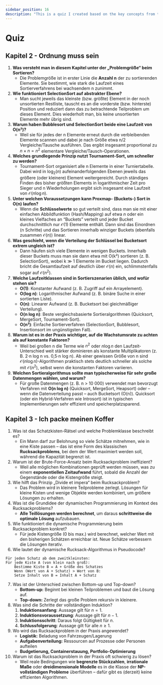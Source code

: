 ```yaml
---
sidebar_position: 16 
description: "This is a quiz I created based on the key concepts from the book."
---
```


# Quiz

## Kapitel 2 - Ordnung muss sein

1. **Was versteht man in diesem Kapitel unter der „Problemgröße“ beim Sortieren?**
   - Die Problemgröße ist in erster Linie die **Anzahl n** der zu sortierenden Elemente.
   Sie bestimmt, wie stark die Laufzeit eines Sortierverfahrens bei wachsendem n zunimmt.
1. **Wie funktioniert SelectionSort auf abstrakter Ebene?**
   - Man sucht jeweils das kleinste (bzw. größte) Element in der noch unsortierten Restliste, tauscht es an die vorderste (bzw. hinterste) Position und reduziert dann das zu betrachtende Teilproblem um dieses Element.
   Dies wiederholt man, bis keine unsortierten Elemente mehr übrig sind.
1. **Warum haben Bubblesort und SelectionSort beide eine Laufzeit von O(n²)?**
   - Weil sie für jedes der n Elemente erneut durch die verbleibenden Elemente scannen und dabei je nach Größe etwa n/2 Vergleiche/Tausche ausführen.
   Das ergibt insgesamt proportional zu $n \times n = n^2$ elementare Vergleiche/Tausch-Operationen.
1. **Welches grundlegende Prinzip nutzt Tournament-Sort, um schneller zu werden?**
   - Tournament-Sort organisiert alle n Elemente in einer Turniertabelle.
   Dabei wird in $\log_2(n)$ aufeinanderfolgenden Ebenen jeweils das größere (oder kleinere) Element weitergereicht.
   Durch ständiges Finden des bisher größten Elements in logarithmischer Zeit pro Sieger und n Wiederholungen ergibt sich insgesamt eine Laufzeit von $\mathcal{O}(n\log n)$.
1. **Unter welchen Voraussetzungen kann Proxmap- (Buckets-) Sort in O(n) laufen?**
   - Wenn die **Schlüsselwerte** so gut verteilt sind, dass man sie mit einer einfachen Abbildfunktion (Hash/Mapping) auf etwa $n$ oder ein kleines Vielfaches an “Buckets” verteilt und jeder Bucket durchschnittlich nur $\mathcal{O}(1)$ Elemente enthält.
   Dann sind das Einordnen (n Schritte) und das Sortieren innerhalb winziger Buckets (ebenfalls zusammen $\mathcal{O}(n)$) linear.
1. **Was geschieht, wenn die Verteilung der Schlüssel bei Bucketsort extrem ungleich ist?**
   - Dann häufen sich viele Elemente in wenigen Buckets.
   Innerhalb dieser Buckets muss man sie dann etwa mit O(k²) sortieren (z. B. SelectionSort), wobei k ≫ 1 Elemente im Bucket liegen. Dadurch bricht die Gesamtlaufzeit auf deutlich über $\mathcal{O}(n)$ ein, schlimmstenfalls sogar auf $\mathcal{O}(n^2)$.
1. **Welche Laufzeitklassen sind in Sortierszenarien üblich, und wofür stehen sie?**
   - **O(1)**: Konstanter Aufwand (z. B. Zugriff auf ein Arrayelement).
   - **O(log n)**: Logarithmischer Aufwand (z. B. binäre Suche in einer sortierten Liste).
   - **O(n)**: Linearer Aufwand (z. B. Bucketsort bei gleichmäßiger Verteilung).
   - **O(n log n)**: Beste vergleichsbasierte Sortieralgorithmen (Quicksort, MergeSort, Tournament-Sort).
   - **O(n²)**: Einfache Sortierverfahren (SelectionSort, Bubblesort, Insertionsort im ungünstigsten Fall).
1. **Warum ist es in der Praxis wichtiger, auf die Wachstumsrate zu achten als auf konstante Faktoren?**
   - Weil bei großen n die Terme wie $n^2$ oder $n\log n$ den Laufzeit‐Unterschied weit stärker dominieren als konstante Multiplikatoren (z. B. 2⋅n log n vs. 0,5⋅n log n).
   Ab einer gewissen Größe von n sind $\mathcal{O}(n\log n)$-Algorithmen praktisch stets deutlich schneller als solche mit $\mathcal{O}(n^2)$, selbst wenn die konstanten Faktoren variieren.
1. **Welchen Sortieralgorithmus sollte man typischerweise für sehr große Datenmengen wählen, und warum?**
    - Für große Datenmengen (z. B. n > 10 000) verwendet man bevorzugt Verfahren mit **O(n log n)** (Quicksort, MergeSort, Heapsort) oder – wenn die Datenverteilung passt – auch Bucketsort (O(n)).
    Quicksort (oder ein Hybrid‐Verfahren wie Introsort) ist in typischen Implementierungen sehr effizient und speicherplatzsparend.

## Kapitel 3 - Ich packe meinen Koffer

1. Was ist das Schatzkisten-Rätsel und welche Problemklasse beschreibt es?
    - Ein Mann darf zur Belohnung so viele Schätze mitnehmen, wie in eine Kiste passen – das ist eine Form des klassischen **Rucksackproblems**, bei dem der Wert maximiert werden soll, während die Kapazität begrenzt ist.
2. Warum ist der Brute-Force-Ansatz beim Rucksackproblem ineffizient?
    - Weil alle möglichen Kombinationen geprüft werden müssen, was zu einem **exponentiellen Zeitaufwand** führt, sobald die Anzahl der Gegenstände oder die Kistengröße steigt.
3. Wie hilft das Prinzip „Divide et impera“ beim Rucksackproblem?
    - Das Problem wird in kleinere Teilprobleme zerlegt. Lösungen für kleine Kisten und wenige Objekte werden kombiniert, um größere Lösungen zu erhalten.
4. Was ist die Grundidee der dynamischen Programmierung im Kontext des Rucksackproblems?
    - **Alle Teillösungen werden berechnet**, um daraus **schrittweise die optimale Lösung** aufzubauen.
5. Wie funktioniert die dynamische Programmierung beim Rucksackproblem konkret?
    - Für jede Kistengröße (0 bis max.) wird berechnet, welcher Wert mit den bisherigen Schätzen erreichbar ist. Neue Schätze verbessern die Lösungen iterativ.
6. Wie lautet der dynamische Rucksack-Algorithmus in Pseudocode?

```pseudo
Für jeden Schatz ab dem zweitkleinsten:
Für jede Kiste A (von klein nach groß):
    Bestimme Kiste B = A + Größe des Schatzes
    Wenn (Wert von A + Schatz) > Wert von B:
    Setze Inhalt von B = Inhalt A + Schatz
```

7. Was ist der Unterschied zwischen Bottom-up und Top-down?
    - **Bottom-up:** Beginnt bei kleinen Teilproblemen und baut die Lösung auf.
    - **Top-down:** Zerlegt das große Problem rekursiv in kleinere.
8. Was sind die Schritte der vollständigen Induktion?
    1. **Induktionsanfang**: Aussage gilt für $n = 1$.
    2. **Induktionsvoraussetzung**: Aussage gilt für $n - 1$.
    3. **Induktionsschritt**: Daraus folgt Gültigkeit für $n$.
    4. **Schlussfolgerung**: Aussage gilt für alle $n \geq 1$.
9. Wo wird das Rucksackproblem in der Praxis angewendet?
    - **Logistik:** Beladung von Fahrzeugen/Lagerung
    - **Aufgabenverteilung:** Ressourcen auf Prozesse oder Personen aufteilen
    - **Budgetierung, Containerstauung, Portfolio-Optimierung**
10. Warum ist das Rucksackproblem in der Praxis oft schwierig zu lösen?
    - Weil reale Bedingungen wie **begrenzte Stückzahlen**, **irrationale Maße** oder **dreidimensionale Modelle** es in die Klasse der **NP-vollständigen Probleme** überführen – dafür gibt es (derzeit) keine effizienten Algorithmen.
